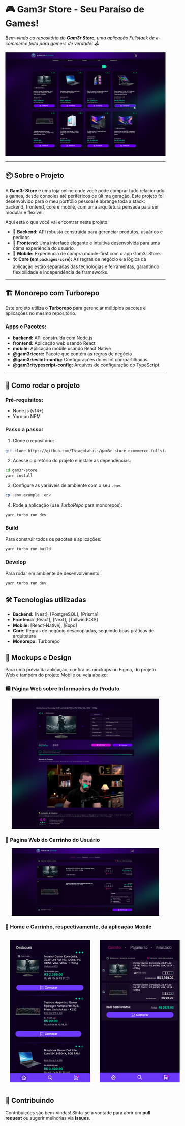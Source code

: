 # 🎮 **Gam3r Store** - Seu Paraíso de Games!

_Bem-vindo ao repositório do **Gam3r Store**, uma aplicação Fullstack de e-commerce feita para gamers de verdade! 🕹️_

<p align="center">
  <img src="/media/web-home.png" alt="Mockup da loja Gam3r Store">
</p>

---

## 📦 **Sobre o Projeto**
A **Gam3r Store** é uma loja online onde você pode comprar tudo relacionado a games, desde consoles até periféricos de última geração. Este projeto foi desenvolvido para o meu portfólio pessoal e abrange toda a stack: backend, frontend, core e mobile, com uma arquitetura pensada para ser modular e flexível.

Aqui está o que você vai encontrar neste projeto:

- 🚀 **Backend:** API robusta construída para gerenciar produtos, usuários e pedidos.
- 🎨 **Frontend:** Uma interface elegante e intuitiva desenvolvida para uma ótima experiência do usuário.
- 📱 **Mobile:** Experiência de compra mobile-first com o app Gam3r Store.
- 🛠️ **Core (em `packages/core`):** As regras de negócio e a lógica da aplicação estão separadas das tecnologias e ferramentas, garantindo flexibilidade e independência de frameworks.

---

## 🏗 **Monorepo com Turborepo**

Este projeto utiliza o **Turborepo** para gerenciar múltiplos pacotes e aplicações no mesmo repositório.

### **Apps e Pacotes:**

- **backend:** API construída com Node.js
- **frontend:** Aplicação web usando React
- **mobile:** Aplicação mobile usando React Native
- **@gam3r/core:** Pacote que contém as regras de negócio
- **@gam3r/eslint-config:** Configurações do eslint compartilhadas
- **@gam3r/typescript-config:** Arquivos de configuração do TypeScript

---

## 🚀 **Como rodar o projeto**

### Pré-requisitos:
- Node.js (v14+)
- Yarn ou NPM

### Passo a passo:
1. Clone o repositório:
```bash
git clone https://github.com/ThiagoLahass/gam3r-store-ecommerce-fullstack-application.git
```

2. Acesse o diretório do projeto e instale as dependências:
```bash
cd gam3r-store
yarn install
```

3. Configure as variáveis de ambiente com o seu `.env`:
```bash
cp .env.example .env
```

4. Rode a aplicação (use *TurboRepo* para monorepos):
```bash
yarn turbo run dev
```

### Build
Para construir todos os pacotes e aplicações:
```bash
yarn turbo run build
```

### Develop
Para rodar em ambiente de desenvolvimento:
```bash
yarn turbo run dev
```

## 🛠️ **Tecnologias utilizadas**

- **Backend:** [Nest], [PostgreSQL], [Prisma]
- **Frontend:** [React], [Next], [TailwindCSS]
- **Mobile:** [React-Native], [Expo]
- **Core:** Regras de negócio desacopladas, seguindo boas práticas de arquitetura
- **Monorepo:** Turborepo

## 📱 **Mockups e Design**
Para uma prévia da aplicação, confira os mockups no Figma, do projeto [Web](https://www.figma.com/design/0YkvCVWX1JNokdsHlufqyR/Gam3rStore?node-id=0-1&t=ByqB0jN0VRF4Sw6u-1) e também do projeto [Mobile](https://www.figma.com/design/2KkR2QqezLQn5FPa7gaoUB/Gam3rStore---Mobile?t=PMsmr7TGbliPr8T3-1) ou veja abaixo:


### **🛍️ Página Web sobre Informações do Produto**
<div style="display: flex; justify-content: center; margin: 5px 20px">
    <img src="./media/web-product-info.png" alt="Mockup Web Product Info da Gam3r Store">
</div>

### **🛒 Página Web do Carrinho do Usuário**
<div style="display: flex; justify-content: center; margin: 5px 20px">
    <img src="./media/web-cart.png" alt="Mockup Web Cart da Gam3r Store">
</div>

### **📱 Home e Carrinho, respectivamente, da aplicação Mobile**
<div style="display: flex; justify-content: space-around; align-items: center; width: 100%;">
    <img src="./media/mobile-home.png" alt="Mockup Mobile Home da Gam3r Store" style="width: 50%; margin: 15px;">
    <img src="./media/mobile-cart.png" alt="Mockup Mobile Cart da Gam3r Store" style="width: 50%; margin: 15px;">
</div>




## 🤝 **Contribuindo**
Contribuições são bem-vindas! Sinta-se à vontade para abrir um **pull request** ou sugerir melhorias via **issues**.